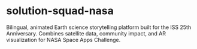 # solution-squad-nasa
Bilingual, animated Earth science storytelling platform built for the ISS 25th Anniversary. Combines satellite data, community impact, and AR visualization for NASA Space Apps Challenge.
